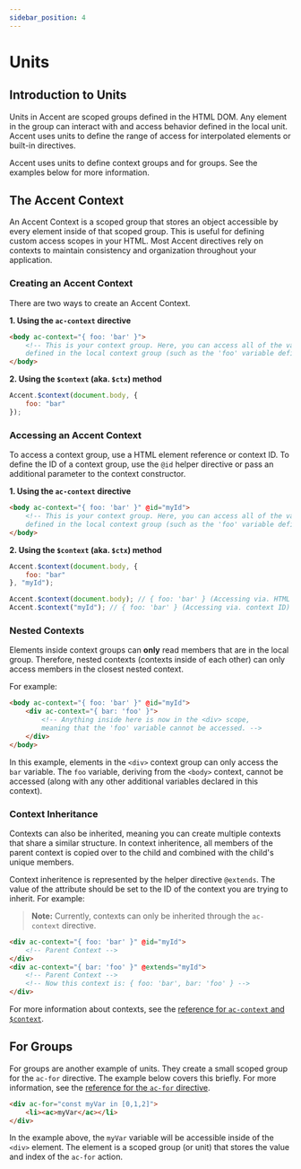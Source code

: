```yaml
---
sidebar_position: 4
---
```


# Units

## Introduction to Units
Units in Accent are scoped groups defined in the HTML DOM. Any element in the group can interact with and access behavior defined in the local unit. Accent uses units to define the range of access for interpolated elements or built-in directives.

Accent uses units to define context groups and for groups. See the examples below for more information. 

## The Accent Context 

An Accent Context is a scoped group that stores an object accessible by every element inside of that scoped group. This is useful for defining custom access scopes in your HTML. Most Accent directives rely on contexts to maintain consistency and organization throughout your application.

### Creating an Accent Context 

There are two ways to create an Accent Context. 

**1. Using the `ac-context` directive**

```html
<body ac-context="{ foo: 'bar' }">
    <!-- This is your context group. Here, you can access all of the variables 
    defined in the local context group (such as the 'foo' variable defined above). -->
</body>
```

**2. Using the `$context` (aka. `$ctx`) method**

```js
Accent.$context(document.body, {
    foo: "bar"
});
```

### Accessing an Accent Context

To access a context group, use a HTML element reference or context ID. To define the ID of a context group, use the `@id` helper directive or pass an additional parameter to the context constructor. 

**1. Using the `ac-context` directive**

```html
<body ac-context="{ foo: 'bar' }" @id="myId">
    <!-- This is your context group. Here, you can access all of the variables 
    defined in the local context group (such as the 'foo' variable defined above). -->
</body>
```

**2. Using the `$context` (aka. `$ctx`) method**

```js
Accent.$context(document.body, {
    foo: "bar"
}, "myId");

Accent.$context(document.body); // { foo: 'bar' } (Accessing via. HTML element reference)
Accent.$context("myId"); // { foo: 'bar' } (Accessing via. context ID)
```

### Nested Contexts

Elements inside context groups can **only** read members that are in the local group. Therefore, nested contexts (contexts inside of each other) can only access members in the closest nested context. 

For example:

```html
<body ac-context="{ foo: 'bar' }" @id="myId">
    <div ac-context="{ bar: 'foo' }">
        <!-- Anything inside here is now in the <div> scope, 
        meaning that the 'foo' variable cannot be accessed. -->
    </div>
</body>
```

In this example, elements in the `<div>` context group can only access the `bar` variable. The `foo` variable, deriving from the `<body>` context, cannot be accessed (along with any other additional variables declared in this context).

### Context Inheritance

Contexts can also be inherited, meaning you can create multiple contexts that share a similar structure. In context inheritence, all members of the parent context is copied over to the child and combined with the child's unique members. 

Context inheritence is represented by the helper directive `@extends`. The value of the attribute should be set to the ID of the context you are trying to inherit. For example: 

> **Note:** Currently, contexts can only be inherited through the `ac-context` directive.

```html
<div ac-context="{ foo: 'bar' }" @id="myId">
    <!-- Parent Context -->
</div>
<div ac-context="{ bar: 'foo' }" @extends="myId">
    <!-- Parent Context -->
    <!-- Now this context is: { foo: 'bar', bar: 'foo' } -->
</div>
```

For more information about contexts, see the [reference for `ac-context` and `$context`](reference/ac-context).

## For Groups 

For groups are another example of units. They create a small scoped group for the `ac-for` directive. The example below covers this briefly. For more information, see the [reference for the `ac-for` directive](reference/ac-for).

```html
<div ac-for="const myVar in [0,1,2]">
    <li><ac>myVar</ac></li>
</div>
```

In the example above, the `myVar` variable will be accessible inside of the `<div>` element. The element is a scoped group (or unit) that stores the value and index of the `ac-for` action.